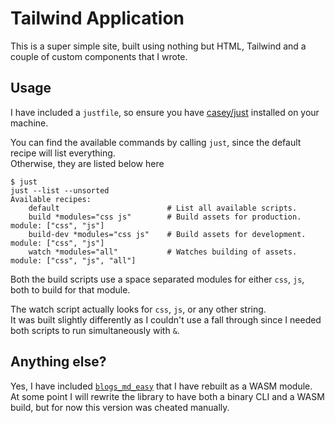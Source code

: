 # Tailwind Application
This is a super simple site, built using nothing but HTML, Tailwind and a couple of custom components that I wrote.

## Usage
I have included a `justfile`, so ensure you have [casey/just](https://github.com/casey/just) installed on your machine.

You can find the available commands by calling `just`, since the default recipe will list everything.  
Otherwise, they are listed below here
```
$ just
just --list --unsorted
Available recipes:
    default                        # List all available scripts.
    build *modules="css js"        # Build assets for production. module: ["css", "js"]
    build-dev *modules="css js"    # Build assets for development. module: ["css", "js"]
    watch *modules="all"           # Watches building of assets. module: ["css", "js", "all"]
```
Both the build scripts use a space separated modules for either `css`, `js`, both to build for that module.

The watch script actually looks for `css`, `js`, or any other string.  
It was built slightly differently as I couldn't use a fall through since I needed both scripts to run simultaneously with `&`.

## Anything else?
Yes, I have included [`blogs_md_easy`](https://github.com/BritishWerewolf/blogs-md-easy) that I have rebuilt as a WASM module.  
At some point I will rewrite the library to have both a binary CLI and a WASM build, but for now this version was cheated manually.
